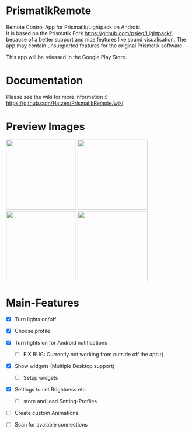 

# PrismatikRemote
Remote Control App for Prismatik/Lightpack on Android.  
It is based on the Prismatik Fork https://github.com/psieg/Lightpack/, because of a better support and nice features like sound visualisation. The app may contain unsupported features for the original Prismatik software.  

This app will be released in the Google Play Store.  

# Documentation

Please see the wiki for more information :)  
https://github.com/Hatzen/PrismatikRemote/wiki

# Preview Images
<div>
<img src="https://cloud.githubusercontent.com/assets/21283655/24955486/e9005ba2-1f83-11e7-952b-3f75cd1dfa14.png" width="192">
<img src="https://cloud.githubusercontent.com/assets/21283655/24955485/e8ff1d78-1f83-11e7-912f-8d11304e2bd1.png" width="192">
<img src="https://cloud.githubusercontent.com/assets/21283655/24955484/e8fdc298-1f83-11e7-932c-ad53d95b0816.png" width="192">
<img src="https://cloud.githubusercontent.com/assets/21283655/24955487/e900d1f4-1f83-11e7-9d16-9db79de33fb7.png" width="192">
</div>

# Main-Features

- [x] Turn lights on/off
- [x] Choose profile
- [x] Turn lights on for Android notifications
  - [ ] FIX BUG: Currently not working from outside off the app :(
- [x] Show widgets (Multiple Desktop support)
  - [ ] Setup widgets
- [x] Settings to set Brightness etc.
  - [ ] store and load Setting-Profiles
- [ ] Create custom Animations
- [ ] Scan for avaiable connections

